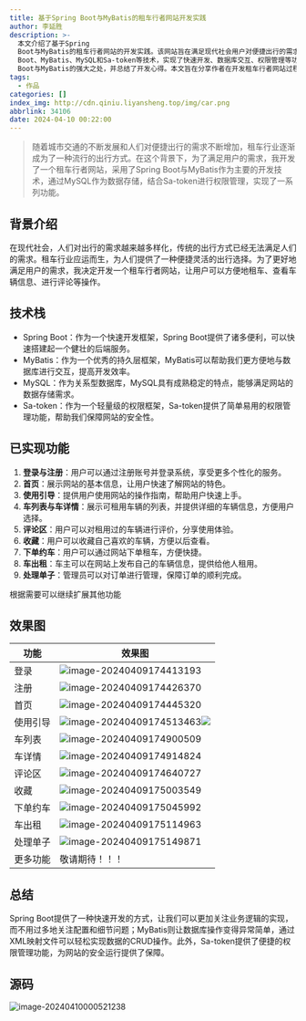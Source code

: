 ```yaml
---
title: 基于Spring Boot与MyBatis的租车行者网站开发实践
author: 李延胜
description: >-
  本文介绍了基于Spring 
  Boot与MyBatis的租车行者网站的开发实践。该网站旨在满足现代社会用户对便捷出行的需求，提供了诸多功能，包括登录注册、车辆列表与详情展示、评论区、收藏、下单约车、车辆出租等。通过采用Spring 
  Boot、MyBatis、MySQL和Sa-token等技术，实现了快速开发、数据库交互、权限管理等功能。开发过程中，作者深刻体会到了Spring
  Boot与MyBatis的强大之处，并总结了开发心得。本文旨在分享作者在开发租车行者网站过程中的经验与感悟，为同类项目的开发提供参考与借鉴。
tags:
  - 作品
categories: []
index_img: http://cdn.qiniu.liyansheng.top/img/car.png
abbrlink: 34106
date: 2024-04-10 00:22:00
---
```


> 随着城市交通的不断发展和人们对便捷出行的需求不断增加，租车行业逐渐成为了一种流行的出行方式。在这个背景下，为了满足用户的需求，我开发了一个租车行者网站，采用了Spring Boot与MyBatis作为主要的开发技术，通过MySQL作为数据存储，结合Sa-token进行权限管理，实现了一系列功能。

## 背景介绍

在现代社会，人们对出行的需求越来越多样化，传统的出行方式已经无法满足人们的需求。租车行业应运而生，为人们提供了一种便捷灵活的出行选择。为了更好地满足用户的需求，我决定开发一个租车行者网站，让用户可以方便地租车、查看车辆信息、进行评论等操作。

## 技术栈

- Spring Boot：作为一个快速开发框架，Spring Boot提供了诸多便利，可以快速搭建起一个健壮的后端服务。
- MyBatis：作为一个优秀的持久层框架，MyBatis可以帮助我们更方便地与数据库进行交互，提高开发效率。
- MySQL：作为关系型数据库，MySQL具有成熟稳定的特点，能够满足网站的数据存储需求。
- Sa-token：作为一个轻量级的权限框架，Sa-token提供了简单易用的权限管理功能，帮助我们保障网站的安全性。

## 已实现功能

1. **登录与注册**：用户可以通过注册账号并登录系统，享受更多个性化的服务。
2. **首页**：展示网站的基本信息，让用户快速了解网站的特色。
3. **使用引导**：提供用户使用网站的操作指南，帮助用户快速上手。
4. **车列表与车详情**：展示可租用车辆的列表，并提供详细的车辆信息，方便用户选择。
5. **评论区**：用户可以对租用过的车辆进行评价，分享使用体验。
6. **收藏**：用户可以收藏自己喜欢的车辆，方便以后查看。
7. **下单约车**：用户可以通过网站下单租车，方便快捷。
8. **车出租**：车主可以在网站上发布自己的车辆信息，提供给他人租用。
9. **处理单子**：管理员可以对订单进行管理，保障订单的顺利完成。

根据需要可以继续扩展其他功能

## 效果图 


| 功能     | 效果图                                                       |
| -------- | ------------------------------------------------------------ |
| 登录     | ![image-20240409174413193](http://cdn.qiniu.liyansheng.top/typora/image-20240409174413193.png) |
| 注册     | ![image-20240409174426370](http://cdn.qiniu.liyansheng.top/typora/image-20240409174426370.png) |
| 首页     | ![image-20240409174445320](http://cdn.qiniu.liyansheng.top/typora/image-20240409174445320.png) |
| 使用引导 | ![image-20240409174513463](http://cdn.qiniu.liyansheng.top/typora/image-20240409174513463.png)![](http://cdn.qiniu.liyansheng.top/typora/ad.jpg) |
| 车列表   | ![image-20240409174900509](http://cdn.qiniu.liyansheng.top/typora/image-20240409174900509.png) |
| 车详情   | ![image-20240409174914824](http://cdn.qiniu.liyansheng.top/typora/image-20240409174914824.png) |
| 评论区   | ![image-20240409174640727](http://cdn.qiniu.liyansheng.top/typora/image-20240409174640727.png) |
| 收藏     | ![image-20240409175003549](http://cdn.qiniu.liyansheng.top/typora/image-20240409175003549.png) |
| 下单约车 | ![image-20240409175045992](http://cdn.qiniu.liyansheng.top/typora/image-20240409175045992.png) |
| 车出租   | ![image-20240409175114963](http://cdn.qiniu.liyansheng.top/typora/image-20240409175114963.png) |
| 处理单子 | ![image-20240409175149871](http://cdn.qiniu.liyansheng.top/typora/image-20240409175149871.png) |
| 更多功能 | 敬请期待！！！                                               |



## 总结

Spring Boot提供了一种快速开发的方式，让我们可以更加关注业务逻辑的实现，而不用过多地关注配置和细节问题；MyBatis则让数据库操作变得异常简单，通过XML映射文件可以轻松实现数据的CRUD操作。此外，Sa-token提供了便捷的权限管理功能，为网站的安全运行提供了保障。

## 源码

![image-20240410000521238](http://cdn.qiniu.liyansheng.top/typora/image-20240410000521238.png)